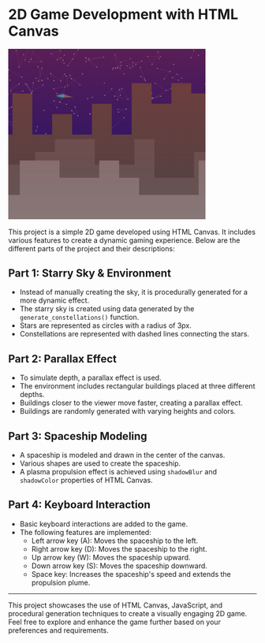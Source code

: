 # 2D Game Development with HTML Canvas

<img src="tp1_ex2.png" alt="Game Preview" width="400"/>

This project is a simple 2D game developed using HTML Canvas. It includes various features to create a dynamic gaming experience. Below are the different parts of the project and their descriptions:

## Part 1: Starry Sky & Environment

- Instead of manually creating the sky, it is procedurally generated for a more dynamic effect.
- The starry sky is created using data generated by the `generate_constellations()` function.
- Stars are represented as circles with a radius of 3px.
- Constellations are represented with dashed lines connecting the stars.

## Part 2: Parallax Effect

- To simulate depth, a parallax effect is used.
- The environment includes rectangular buildings placed at three different depths.
- Buildings closer to the viewer move faster, creating a parallax effect.
- Buildings are randomly generated with varying heights and colors.

## Part 3: Spaceship Modeling

- A spaceship is modeled and drawn in the center of the canvas.
- Various shapes are used to create the spaceship.
- A plasma propulsion effect is achieved using `shadowBlur` and `shadowColor` properties of HTML Canvas.

## Part 4: Keyboard Interaction

- Basic keyboard interactions are added to the game.
- The following features are implemented:
  - Left arrow key (A): Moves the spaceship to the left.
  - Right arrow key (D): Moves the spaceship to the right.
  - Up arrow key (W): Moves the spaceship upward.
  - Down arrow key (S): Moves the spaceship downward.
  - Space key: Increases the spaceship's speed and extends the propulsion plume.

---

This project showcases the use of HTML Canvas, JavaScript, and procedural generation techniques to create a visually engaging 2D game. Feel free to explore and enhance the game further based on your preferences and requirements.
